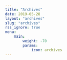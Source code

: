 ```yaml
---
title: "Archives"
date: 2019-05-28
layout: "archives"
slug: "archives"
rss_ignore: true
menu:
    main:
        weight: -70
        params: 
            icon: archives
---
```


